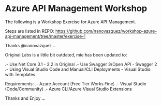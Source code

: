 # Azure API Management Workshop

The following is a Workshop Exercise for Azure API Management.

Steps are listed in REPO:
https://github.com/nanovazquez/workshop-azure-api-management/tree/master/exercise-1

Thanks @nanovazquez ...

Original Labs is a little bit outdated, mie has been updated to:

.- Use Net Core 3.1 - 2.2 in Original
.- Use Swagger 3/Open API - Swagger 2
.- Using Visual Studio Code and Manual/CLI Deployments - Visual Studio with Templates

Requirements:
.- Azure Account (Free Tier Works Fine)
.- Visual Studio (Code/Community)
.- Azure CLI/Azure Visual Studio Extensions

Thanks and Enjoy ...
